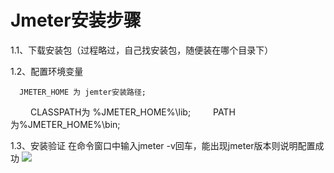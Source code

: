<!--
 * @Author: Lily
 * @Date: 2021-12-06 16:03:16
 * @LastEditors: Lily
 * @LastEditTime: 2021-12-06 16:07:44
-->
# Jmeter安装步骤
1.1、下载安装包（过程略过，自己找安装包，随便装在哪个目录下）

1.2、配置环境变量

      JMETER_HOME 为 jemter安装路径;
　　  CLASSPATH为 %JMETER_HOME%\lib;
　　   PATH为%JMETER_HOME%\bin;

1.3、安装验证
在命令窗口中输入jmeter -v回车，能出现jmeter版本则说明配置成功
 ![](..\images\jmeter\01.png)